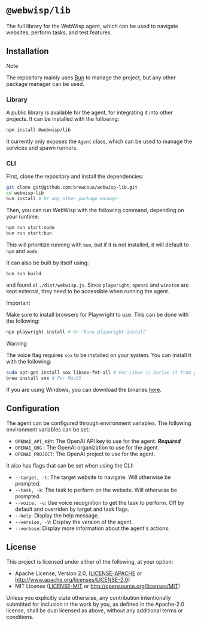 # `@webwisp/lib`

The full library for the WebWisp agent, which can be used to navigate websites, perform tasks, and test features.

## Installation

> [!NOTE]
> The repository mainly uses [Bun](https://bun.sh) to manage the project, but any other package manager can be used.

### Library

A public library is available for the agent, for integrating it into other projects. It can be installed with the following:

```bash
npm install @webwisp/lib
```

It currently only exposes the `Agent` class, which can be used to manage the services and spawn runners.

### CLI

First, clone the repository and install the dependencies:

```bash
git clone git@github.com:brewcoua/webwisp-lib.git
cd webwisp-lib
bun install # Or any other package manager
```

Then, you can run WebWisp with the following command, depending on your runtime:

```bash
npm run start:node
bun run start:bun
```

This will prioritize running with `bun`, but if it is not installed, it will default to `npm` and `node`.

It can also be built by itself using:

```bash
bun run build
```

and found at `./dist/webwisp.js`. Since `playwright`, `openai` and `winston` are kept external, they need to be accessible when running the agent.

> [!IMPORTANT]
> Make sure to install browsers for Playwright to use. This can be done with the following:
>
> ```bash
> npx playwright install # Or 'bunx playwright install'
> ```

> [!WARNING]
> The voice flag requires `sox` to be installed on your system. You can install it with the following:
>
> ```bash
> sudo apt-get install sox libsox-fmt-all # For Linux // Derive it from your package manager
> brew install sox # For MacOS
> ```
>
> If you are using Windows, you can download the binaries [here](http://sourceforge.net/projects/sox/files/latest/download).

## Configuration

The agent can be configured through environment variables.
The following environment variables can be set:

-   `OPENAI_API_KEY`: The OpenAI API key to use for the agent. **_Required_**
-   `OPENAI_ORG` : The OpenAI organization to use for the agent.
-   `OPENAI_PROJECT`: The OpenAI project to use for the agent.

It also has flags that can be set when using the CLI:

-   `--target, -t`: The target website to navigate. Will otherwise be prompted.
-   `--task, -k`: The task to perform on the website. Will otherwise be prompted.
-   `--voice, -v`: Use voice recognition to get the task to perform. Off by default and overriden by target and task flags.
-   `--help`: Display the help message.
-   `--version, -V`: Display the version of the agent.
-   `--verbose`: Display more information about the agent's actions.

## License

This project is licensed under either of the following, at your option:

-   Apache License, Version 2.0, ([LICENSE-APACHE](LICENSE-APACHE) or http://www.apache.org/licenses/LICENSE-2.0)
-   MIT License ([LICENSE-MIT](LICENSE-MIT) or http://opensource.org/licenses/MIT)

Unless you explicitly state otherwise, any contribution intentionally submitted for inclusion in the work by you,
as defined in the Apache-2.0 license, shall be dual licensed as above, without any additional terms or conditions.
